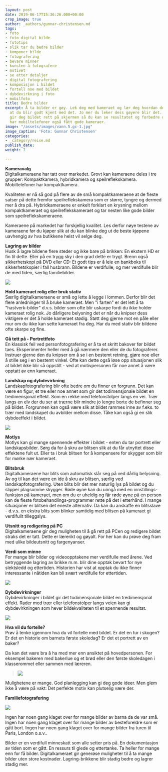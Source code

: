```yaml
---
layout: post
date: 2019-06-17T15:36:26.000+00:00
crop_image: true
author: _authors/gunnar-christensen.md
tags:
- foto
- foto digital bilde
- fototips
- slik tar du bedre bilder
- komponer bilde
- fotografering
- bevare minner
- kunsten å fotografere
- motivet
- se etter detaljer
- digital fotografering
- komposisjon i bildet
- fortell noe med bildet
- dybdevirkning i foto
- mobilfoto
title: Bedre bilder
excerpt: Å ta bilder er gøy. Lek deg med kameraet og lær deg hvordan det virker slik
  at du blir godt kjent med det. Jo mer du leker dess gøyere blir det. Digitalkameraene
  gir deg bildet rett på skjermen så du kan se resultatet og forbedre der og da. Nå
  har mobiltelefoner også fått gode kameraer.
image: "/assets/images/vann.5.gc-1.jpg"
image_caption: 'Foto: Gunnar Christensen'
categories:
- _category/reise.md
publish_date: 
weight: 7

---
```

**Kameravalg**  
Digitalkameraene har tatt over markedet. Grovt kan kameraene deles i tre grupper: Kompaktkamera, hybridkamera og speilreflekskamera. Mobiltelefoner har kompaktkamera.

Kvaliteten er nå så god på flere av de små kompaktkameraene at de fleste satser på dette fremfor speilreflekskamera som er større, tyngre og dermed mer å dra på. Hybridkameraene er enkelt forklart en krysning mellom kompaktkameraet og speilreflekskameraet og tar nesten like gode bilder som speilreflekskameraene.

Kameraene på markedet har forskjellig kvalitet. Les derfor nøye testene av kameraene før du kjøper slik at du kan blinke deg ut de beste kjøpene uavhengig av hva butikkene helst vil selge deg.

**Lagring av bilder**  
Husk å lagre bildene flere steder og ikke bare på brikken: En ekstern HD er fin til dette. Eller på en trygg sky i den grad dette er trygt. Brenn også sikkerhetskopi på DVD eller CD: Et godt tips er å leie en bankboks til sikkerhetskopier i fall husbrann. Bildene er verdifulle, og mer verdifulle blir de med tiden, særlig familiebilder.

![](/assets/images/mars-1.jpg)

**Hold kameraet rolig eller bruk stativ**  
Særlig digitalkameraene er små og lette å legge i lommen. Derfor blir det flere anledninger til å bruke kameraet. Men "i farten" er det lett å ta "hastverk-bilder" d.v.s. bilder som ofte blir uskarpe fordi du ikke holder kameraet rolig nok. Jo dårligere belysning det er når du knipser dess viktigere er det å holde kameraet stødig. Støtt deg gjerne mot en påle eller mur om du ikke kan sette kameraet fra deg. Har du med stativ blir bildene ofte skarpe og fine.

**Gå tett på - Portrettfoto**  
En klassisk feil ved personfotografering er å ta et skritt bakover før bildet taes. Eksperimenter heller med å gå nærmere den eller de du fotograferer. Instruer gjerne den du knipser om å se i en bestemt retning, gjøre noe eller å stille seg i en bestemt vinkel. Ofte kan dette også løse opp situasjonen slik at bildet ikke blir så oppstilt - ved at motivpersonen får noe annet å være opptatt av enn kameraet.

**Landskap og dybdevirkning**  
Landskapfotografering blir ofte bedre om du finner en forgrunn. Det kan være en figur, et tre eller noe annet som gir det todimensjonale bildet en tredimensjonal effekt. Som en rekke med telefonstolper langs en vei. Trær langs en elv der du ser at trærne blir mindre jo lengre borte de befinner seg på bildet. Forgrunnen kan også være slik at bildet rammes inne av f.eks. to trær med landskapet du avbilder mellom disse. Tåke kan også gi en slik dybdeeffekt i bildet.

![](/assets/images/toru.002-2.jpg)

**Motlys**  
Motlys kan gi mange spennende effekter i bildet - enten du tar portrett eller landskapsbilder. Sørg da for å skru av blitsen slik at du får utnyttet disse effektene fult ut. Eller ta i bruk blitsen for å kompensere for skygger som blir for mørke nær kameraet.

**Blitsbruk**  
Digitalkameraene har blits som automatisk slår seg på ved dårlig belysning. Av og til kan det være en ide å skru av blitsen, særlig ved landskapfotografering. Uten blits blir det mer naturlig lys på bildet og du slipper plagsomme skygger. Røde øyne kan du unngå med en innstillings-funksjon på kameraet, men om du er uheldig og får røde øyne på en person kan de fleste fotobehandlings-programmer rette på det i etterhånd. I mange situasjoner er blitsen det eneste alternativ. Da kan du anskaffe en blitsslave - d.v.s. en ekstra blits som blinker samtidig med blitsen på kameraet gi verdifullt tilleggslys.

**Utsnitt og redigering på PC**  
Digitalkameraene gir deg muligheten til å gå rett på PCen og redigere bildet straks det er tatt. Dette er lærerikt og gøyalt. For her kan du prøve deg fram med ulike bildeutsnitt og fargenyanser.

**Verdi som minne**  
For mange blir bilder og videoopptakene mer verdifulle med årene. Ved betryggende lagring av brikke m.m. blir dine opptak bevart for nye slektsledd og ettertiden. Historien har vist at opptak du ikke finner interessante i nåtiden kan bli svært verdifulle for ettertiden.

![](/assets/images/sko.jpg)

**Dybdevirkninger**  
Dybdevirkninger i bildet gir det todimensjonale bildet en tredimensjonal effekt. Rader med trær eller telefonstolper langs veien kan gi dybdevirkningen som hever bildekvaliteten til et spennende resultat.

![](/assets/images/hus.skog.jpg)

**Hva vil du fortelle?**  
Prøv å tenke igjennom hva du vil fortelle med bildet. Er det en tur i skogen? Er det en historie om barnets første skoledag? Er det et portrett av en baker?

Da kan det være bra å ha med mer enn ansiktet på hovedpersonen. For eksempel bakeren med bakerlue og et brød eller den første skoledagen i klasserommet eller sammen med læreren.

> ![](/assets/images/husskog-1.jpg)

Mulighetene er mange. God planlegging kan gi deg gode ideer. Men glem ikke å være på vakt: Det perfekte motiv kan plutselig være der.

**Familiefotografering**

![](/assets/images/natur4-1.jpg)

Ingen har noen gang klaget over for mange bilder av barna da de var små. Ingen har noen gang klaget over for mange bilder av besteforeldre som er gått bort. Ingen har noen gang klaget over for mange bilder fra turen til Paris, London o.s.v..

Bilder er en verdifull minneskatt som alle setter pris på. En dokumentasjon av tiden som er gått. En ressurs til glede og ettertanke. Ta heller for mange enn for få bilder. Digitalkameraet gir generøse muligheter til å ta mange bilder uten store kostnader. Lagring-brikkene blir stadig bedre og lagrer stadig mer.